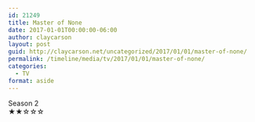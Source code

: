 ```yaml
---
id: 21249
title: Master of None
date: 2017-01-01T00:00:00-06:00
author: claycarson
layout: post
guid: http://claycarson.net/uncategorized/2017/01/01/master-of-none/
permalink: /timeline/media/tv/2017/01/01/master-of-none/
categories:
  - TV
format: aside
---
```

<div class="media-details">Season 2</div>

<div class="media-creator"></div>

<div class="media-rating">★★☆☆☆</div>